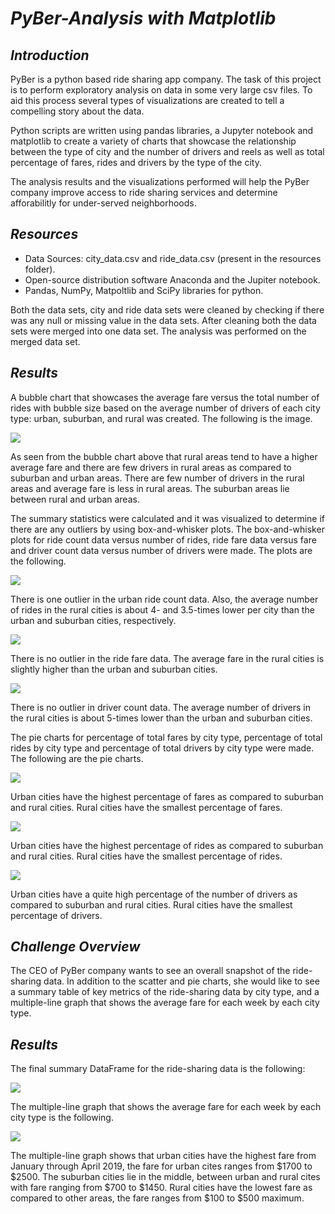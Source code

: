 # *PyBer-Analysis with Matplotlib*

## *Introduction*

PyBer is a python based ride sharing app company. The task of this project is to perform exploratory analysis on data in some very large csv files. To aid this process several types of visualizations are created to tell a compelling story about the data. 

Python scripts are written using pandas libraries, a Jupyter notebook and matplotlib to create a variety of charts that showcase the relationship between the type of city and the number of drivers and reels as well as total percentage of fares, rides and drivers by the type of the city. 

The analysis results and the visualizations performed will help the PyBer company improve access to ride sharing services and determine afforabilitly for under-served neighborhoods.

## *Resources*
* Data Sources: city_data.csv and ride_data.csv (present in the resources folder).
* Open-source distribution software Anaconda and the Jupiter notebook.
* Pandas, NumPy, Matpoltlib and SciPy libraries for python.

Both the data sets, city and ride data sets were cleaned by checking if there was any null or missing value in the data sets. After cleaning both the data sets were merged into one data set. The analysis was performed on the merged data set.


## *Results*

A bubble chart that showcases the average fare versus the total number of rides with bubble size based on the average number of drivers of each city type: urban, suburban, and rural was created. The following is the image.


![](./analysis/Fig1.png)

As seen from the bubble chart above that rural areas tend to have a higher average fare and there are few drivers in rural areas as compared to suburban and urban areas. There are few number of drivers in the rural areas and average fare is less in rural areas. The suburban areas lie between rural and urban areas.

The summary statistics were calculated and it was visualized to determine if there are any outliers by using box-and-whisker plots. The box-and-whisker plots for ride count data versus number of rides, ride fare data versus fare and driver count data versus number of drivers were made. The plots are the following.

![](./analysis/Fig2.png)

There is one outlier in the urban ride count data. Also, the average number of rides in the rural cities is about 4- and 3.5-times lower per city than the urban and suburban cities, respectively.

![](./analysis/fig3.png)

There is no outlier in the ride fare data. The average fare in the rural cities is slightly higher than the urban and suburban cities.

![](./analysis/fig4.png)

There is no outlier in driver count data. The average number of drivers in the rural cities is about 5-times lower than the urban and suburban cities.

The pie charts for percentage of total fares by city type, percentage of total rides by city type and percentage of total drivers by city type were made. The following are the pie charts.

![](./analysis/Fig5.png)

Urban cities have the highest percentage of fares as compared to suburban and rural cities. Rural cities have the smallest percentage of fares.

![](./analysis/Fig6.png)

Urban cities have the highest percentage of rides as compared to suburban and rural cities. Rural cities have the smallest percentage of rides. 

![](./analysis/Fig7.png)

 Urban cities have a quite high percentage of the number of drivers as compared to suburban and rural cities. Rural cities have the smallest percentage of drivers.

 ## *Challenge Overview*

The CEO of PyBer company wants to see an overall snapshot of the ride-sharing data. In addition to the scatter and pie charts, she would like to see a summary table of key metrics of the ride-sharing data by city type, and a multiple-line graph that shows the average fare for each week by each city type.

## *Results*

The final summary DataFrame for the ride-sharing data is the following:

![](./analysis/Final_summary_df.png)

The multiple-line graph that shows the average fare for each week by each city type is the following.

![](./analysis/Fig8.png)

The multiple-line graph shows that urban cities have the highest fare from January through April 2019, the fare for urban cites ranges from $1700 to $2500. The suburban cities lie in the middle, between urban and rural cites with fare ranging from $700 to $1450. Rural cities have the lowest fare as compared to other areas, the fare ranges from $100 to $500 maximum.
